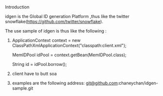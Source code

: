 Introduction

   idgen is the  Global ID generation Platform ,thus like the twitter snowflake(https://github.com/twitter/snowflake).

   The use sample of idgen  is thus like the following :
    
   1)  	ApplicationContext context = new ClassPathXmlApplicationContext("classpath:client.xml");

	   	MemIDPool idPool = context.getBean(MemIDPool.class);
	   	
	  	String id = idPool.borrow();
   
   2)   client have to butt soa
   
   3)   examples are the following address: git@github.com:chaneychan/idgen-sample.git
